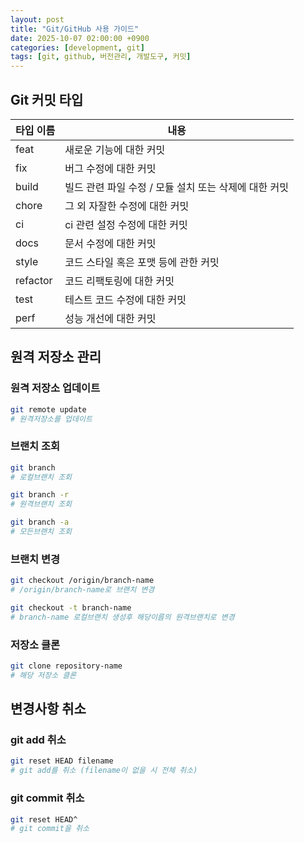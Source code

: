 ```yaml
---
layout: post
title: "Git/GitHub 사용 가이드"
date: 2025-10-07 02:00:00 +0900
categories: [development, git]
tags: [git, github, 버전관리, 개발도구, 커밋]
---
```


## Git 커밋 타입

| 타입 이름 | 내용 |
|-----------|------|
| feat | 새로운 기능에 대한 커밋 |
| fix | 버그 수정에 대한 커밋 |
| build | 빌드 관련 파일 수정 / 모듈 설치 또는 삭제에 대한 커밋 |
| chore | 그 외 자잘한 수정에 대한 커밋 |
| ci | ci 관련 설정 수정에 대한 커밋 |
| docs | 문서 수정에 대한 커밋 |
| style | 코드 스타일 혹은 포맷 등에 관한 커밋 |
| refactor | 코드 리팩토링에 대한 커밋 |
| test | 테스트 코드 수정에 대한 커밋 |
| perf | 성능 개선에 대한 커밋 |

## 원격 저장소 관리

### 원격 저장소 업데이트

```bash
git remote update
# 원격저장소를 업데이트
```

### 브랜치 조회

```bash
git branch
# 로컬브랜치 조회

git branch -r
# 원격브랜치 조회

git branch -a
# 모든브랜치 조회
```

### 브랜치 변경

```bash
git checkout /origin/branch-name
# /origin/branch-name로 브랜치 변경

git checkout -t branch-name
# branch-name 로컬브랜치 생성후 해당이름의 원격브랜치로 변경
```

### 저장소 클론

```bash
git clone repository-name
# 해당 저장소 클론
```

## 변경사항 취소

### git add 취소

```bash
git reset HEAD filename
# git add를 취소 (filename이 없을 시 전체 취소)
```

### git commit 취소

```bash
git reset HEAD^
# git commit을 취소
```
